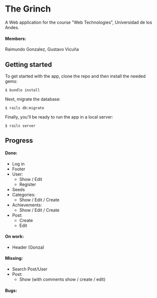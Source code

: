 # The Grinch
A Web application for the course "Web Technologies", Universidad de los Andes.
#### Members:
Raimundo Gonzalez,
Gustavo Vicuña
## Getting started

To get started with the app, clone the repo and then install the needed gems:

```
$ bundle install
```

Next, migrate the database:

```
$ rails db:migrate
```

Finally, you'll be ready to run the app in a local server:

```
$ rails server
```
## Progress
#### Done:
* Log in
* Footer
* User:
    * Show / Edit
    * Register
* Seeds
* Categories:
    * Show / Edit / Create
* Achievements:
    * Show / Edit / Create
* Post:
    * Create
    * Edit

#### On work:
* Header (Gonza)
    
#### Missing:
* Search Post/User
* Post:
    * Show (with comments show / create / edit)
#### Bugs:
